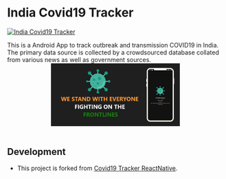 # India Covid19 Tracker

[![India Covid19 Tracker](https://developer.android.com/images/brand/en_generic_rgb_wo_45.png)](https://play.google.com/store/apps/details?id=in.covid19&hl=en)

This is a Android App to track outbreak and transmission COVID19 in India.
The primary data source is collected by a crowdsourced database collated from various news as well as government sources.
<br/>
<img style="display: block;margin: 0 auto;" src="screenshoot/banner.jpg" width="300px" /><br>

## Development

- This project is forked from [Covid19 Tracker ReactNative](https://github.com/rbayuokt/Covid19-Tracker-ReactNative).